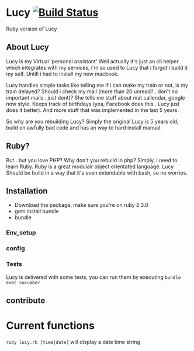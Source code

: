 # Lucy [![Build Status](https://travis-ci.org/MattivdWeem/Lucy.svg?branch=master)](https://travis-ci.org/MattivdWeem/Lucy)
Ruby version of Lucy

## About Lucy
Lucy is my Virtual 'personal assistant' Well actually it's just an cli helper which integrates with my services, i'm so used to Lucy that i forgot i build it my self. Untill i had to install my new macbook. 

Lucy handles simple tasks like telling me if i can make my train or not, is my train delayed? Should i check my mail (more than 20 unread?.. don't no important mails.. just dont)? She tells me stuff about mat callendar, google now style. Keeps track of birthdays (yea, Facebook does this.. Lucy just does it better). And more stuff that was implemented in the last 5 years.

So why are you rebuilding Lucy? Simply the original Lucy is 5 years old, build on awfully bad code and has an way to hard install manual. 

## Ruby?
But.. but you love PHP? Why don't you rebuild in php? Simply, i need to learn Ruby. Ruby is a great modulair object orientated language. Lucy Should be build in a way that it's even extendable with bash, so no worries.

## Installation
 - Download the package, make sure you're on ruby 2.3.0
 - gem install bundle
 - bundle

### Env_setup
### config

### Tests
Lucy is delivered with some tests, you can run them by executing `bundle exec cucumber`

## contribute



# Current functions 

`ruby lucy.rb [time|date]` will display a date time string


